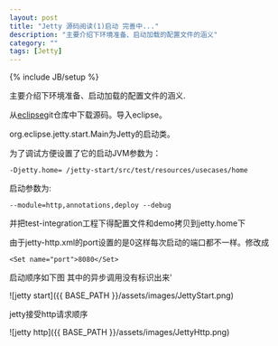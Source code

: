 ```yaml
---
layout: post
title: "Jetty 源码阅读(1)启动 完善中..."
description: "主要介绍下环境准备、启动加载的配置文件的涵义"
category: ""
tags: [Jetty]
---
```

{% include JB/setup %}

主要介绍下环境准备、启动加载的配置文件的涵义.

从[eclipse](https://github.com/eclipse/jetty.project.git)git仓库中下载源码。导入eclipse。    

org.eclipse.jetty.start.Main为Jetty的启动类。  

为了调试方便设置了它的启动JVM参数为：
    
    -Djetty.home= /jetty-start/src/test/resources/usecases/home

启动参数为:

    --module=http,annotations,deploy --debug

并把test-integration工程下得配置文件和demo拷贝到jetty.home下

由于jetty-http.xml的port设置的是0这样每次启动的端口都不一样。修改成

    <Set name="port">8080</Set>
    
启动顺序如下图 其中的异步调用没有标识出来'

![jetty start]({{ BASE_PATH }}/assets/images/JettyStart.png)

jetty接受http请求顺序

![jetty http]({{ BASE_PATH }}/assets/images/JettyHttp.png)
